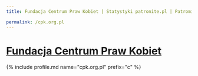```yaml
---
title: Fundacja Centrum Praw Kobiet | Statystyki patronite.pl | Patromierz

permalink: /cpk.org.pl
---
```


# [Fundacja Centrum Praw Kobiet](https://patronite.pl/cpk.org.pl)

{% include profile.md name="cpk.org.pl" prefix="c" %}
